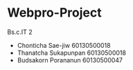 # Webpro-Project
Bs.c.IT 2
- Chonticha Sae-jiw    60130500018
- Thanatcha Sukapunpan 60130500018  
- Budsakorn Porananun  60130500047

